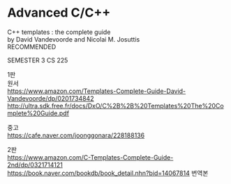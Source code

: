 # Advanced C/C++
C++ templates : the complete guide<br>
by David Vandevoorde and Nicolai M. Josuttis
<br>RECOMMENDED

SEMESTER 3
CS 225

1판<br>
원서<br>
https://www.amazon.com/Templates-Complete-Guide-David-Vandevoorde/dp/0201734842<br>
http://ultra.sdk.free.fr/docs/DxO/C%2B%2B%20Templates%20The%20Complete%20Guide.pdf

중고<br>
https://cafe.naver.com/joonggonara/228188136

2판<br>
https://www.amazon.com/C-Templates-Complete-Guide-2nd/dp/0321714121<br>
https://book.naver.com/bookdb/book_detail.nhn?bid=14067814 번역본

